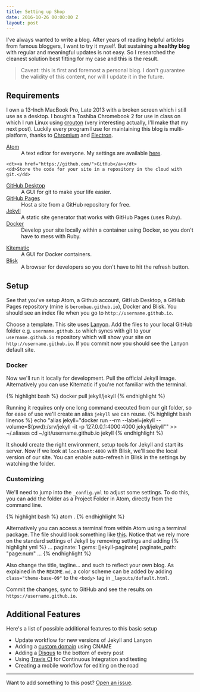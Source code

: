 ```yaml
---
title: Setting up Shop
date: 2016-10-26 00:00:00 Z
layout: post
---
```


I've always wanted to write a blog. After years of reading helpful articles from famous bloggers, I want to try it myself. But sustaining **a healthy blog** with regular and meaningful updates is not easy. So I researched the cleanest solution best fitting for my case and this is the result.

> Caveat: this is first and foremost a personal blog. I don't guarantee the validity of this content, nor will I update it in the future.

## Requirements

I own a 13-Inch MacBook Pro, Late 2013 with a broken screen which i still use as a desktop. I bought a Toshiba Chromebook 2 for use in class on which I run Linux using [crouton](https://github.com/dnschneid/crouton) (very interesting actually, I'll make that my next post). Luckily every program I use for maintaining this blog is multi-platform, thanks to [Chromium](https://www.chromium.org/) and [Electron](http://electron.atom.io/).

<dl>
  <dt><a href="https://atom.io/">Atom</a></dt>
  <dd>A text editor for everyone. My settings are available <a href="https://gist.github.com/berombau/dd16787759bc946d003b5683cdd8138b">here</a>.</dd>

	<dt><a href="https://github.com/">GitHub</a></dt>
	<dd>Store the code for your site in a repository in the cloud with git.</dd>

  <dt><a href="https://desktop.github.com/">GitHub Desktop</a></dt>
  <dd>A GUI for git to make your life easier.</dd>

<dt><a href="https://pages.github.com/">GitHub Pages</a></dt>
<dd>Host a site from a GitHub repository for free.</dd>

<dt><a href="https://jekyllrb.com/">Jekyll</a></dt>
<dd>A static site generator that works with GitHub Pages (uses Ruby).</dd>

<dt><a href="https://docker.com/">Docker</a></dt>
<dd>Develop your site locally within a container using Docker, so you don't have to mess with Ruby.</dd>
</dl>

<dt><a href="https://kitematic.com/">Kitematic</a></dt>
<dd>A GUI for Docker containers.</dd>

<dt><a href="https://blisk.io/">Blisk</a></dt>
<dd>A browser for developers so you don't have to hit the refresh button.</dd>

## Setup

See that you've setup Atom, a Github account, GitHub Desktop, a GitHub Pages repository (mine is `berombau.github.io`), Docker and Blisk. You should see an index file when you go to `http://username.github.io`.

 Choose a template. This site uses [Lanyon](https://github.com/poole/lanyon). Add the files to your local GitHub folder e.g. `username.github.io` which syncs with git to your `username.github.io` repository which will show your site on `http://username.github.io`. If you commit now you should see the Lanyon default site.

### Docker
Now we'll run it locally for development. Pull the official Jekyll image. Alternatively you can use Kitematic if you're not familiar with the terminal.

{% highlight bash %}
docker pull jekyll/jekyll
{% endhighlight %}

Running it requires only one long command executed from our git folder, so for ease of use we'll create an alias `jekyll` we can reuse.
{% highlight bash  linenos %}
echo "alias jekyll="docker run --rm --label=jekyll --volume=$(pwd):/srv/jekyll -it -p 127.0.0.1:4000:4000 jekyll/jekyll"" >> ~/.aliases
cd ~/git/username.github.io
jekyll
{% endhighlight %}

It should create the right environment, setup tools for Jekyll and start its server. Now if we look at `localhost:4000` with Blisk, we'll see the local version of our site. You can enable auto-refresh in Blisk in the settings by watching the folder.

### Customizing

We'll need to jump into the `_config.yml` to adjust some settings. To do this, you can add the folder as a Project Folder in Atom, directly from the command line.

{% highlight bash %}
atom .
{% endhighlight %}

Alternatively you can access a terminal from within Atom using a terminal package. The file should look something like [this](https://github.com/berombau/berombau.github.io/blob/master/_config.yml). Notice that we rely more on the standard settings of Jekyll by removing settings and adding
{% highlight yml %}
...
paginate: 1
gems: [jekyll-paginate]
paginate_path: "page:num"
...
{% endhighlight %}

Also change the title, tagline... and such to reflect your own blog. As explained in the `README.md`, a color scheme can be added by adding `class="theme-base-09"` to the `<body>` tag in `_layouts/default.html`.

Commit the changes, sync to GitHub and see the results on `https://username.github.io`.

## Additional Features
Here's a list of possible additional features to this basic setup
- Update workflow for new versions of Jekyll and Lanyon
- Adding a [custom domain](https://help.github.com/articles/using-a-custom-domain-with-github-pages/) using CNAME
- Adding a [Disqus](https://disqus.com/) to the bottom of every post
- Using [Travis CI](https://travis-ci.org) for Continuous Integration and testing
- Creating a mobile workflow for editing on the road

-----
Want to add something to this post? <a href="https://github.com/berombau/berombau.github.io/issues/new">Open an issue</a>.
